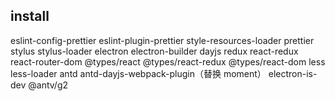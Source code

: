 ## install

eslint-config-prettier eslint-plugin-prettier style-resources-loader prettier stylus stylus-loader electron electron-builder dayjs redux react-redux react-router-dom @types/react @types/react-redux @types/react-dom less less-loader antd antd-dayjs-webpack-plugin（替换 moment） electron-is-dev @antv/g2

```

```
